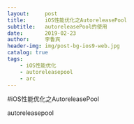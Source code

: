 ```yaml
---
layout:     post
title:      iOS性能优化之AutoreleasePool
subtitle:   autoreleasePool的使用
date:       2019-02-23
author:     李鲁宾
header-img: img/post-bg-ios9-web.jpg
catalog: true
tags:
    - iOS性能优化
    - autoreleasepool
    - arc
---
```


#iOS性能优化之AutoreleasePool

autoreleasepool